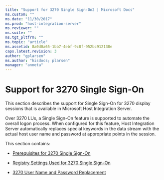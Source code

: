 ```yaml
---
title: "Support for 3270 Single Sign-On2 | Microsoft Docs"
ms.custom: ""
ms.date: "11/30/2017"
ms.prod: "host-integration-server"
ms.reviewer: ""
ms.suite: ""
ms.tgt_pltfrm: ""
ms.topic: "article"
ms.assetid: 8a0d0a65-1bb7-4ebf-9c8f-952bc912138e
caps.latest.revision: 3
author: "gplarsen"
ms.author: "hisdocs; plarsen"
manager: "anneta"
---
```

# Support for 3270 Single Sign-On
This section describes the support for Single Sign-On for 3270 display sessions that is available in Microsoft Host Integration Server.  
  
 Over 3270 LUs, a Single Sign-On feature is supported to automate the overall logon process. When configured for this feature, Host Integration Server automatically replaces special keywords in the data stream with the actual host user name and password at appropriate points in the session.  
  
 This section contains:  
  
-   [Prerequisites for 3270 Single Sign-On](../core/prerequisites-for-3270-single-sign-on2.md)  
  
-   [Registry Settings Used for 3270 Single Sign-On](../core/registry-settings-used-for-3270-single-sign-on2.md)  
  
-   [3270 User Name and Password Replacement](../core/3270-user-name-and-password-replacement1.md)